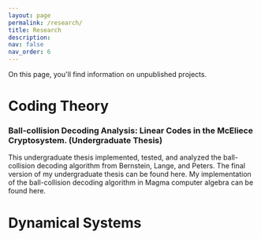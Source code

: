 ```yaml
---
layout: page
permalink: /research/
title: Research
description: 
nav: false
nav_order: 6
---
```


On this page, you'll find information on unpublished projects.

# Coding Theory

### Ball-collision Decoding Analysis: Linear Codes in the McEliece Cryptosystem. (Undergraduate Thesis)

This undergraduate thesis implemented, tested, and analyzed the ball-collision decoding algorithm from Bernstein, Lange, and Peters. The final version of my undergraduate thesis can be found here. My implementation of the ball-collision decoding algorithm in Magma computer algebra can be found here.

# Dynamical Systems

